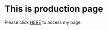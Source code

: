 # This is production page

Please click <a href="https://xiu43317.github.io/vueworks/#/">HERE</a> to access my page
